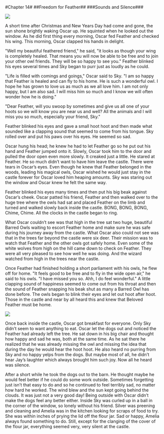 #Chapter 14#
##Freedom for Feather##
###Sounds and Silence###

![](illustrations/feather-and-eyes.jpg)

A short time after Christmas and New Years Day had come and gone, the sun shone brightly waking Oscar up. He squinted when he looked out the window. As he did first thing every morning, Oscar fed Feather and checked his wing. This morning, Oscar clapped his hands in delight.

"Well my beautiful feathered friend," he said, "it looks as though your wing is completely healed. That means you will now be able to be free and to join your other owl friends. They will be so happy to see you." Feather blinked his eyes several times and Sky began to purr just as loudly as he could.

"Life is filled with comings and goings," Oscar said to Sky. "I am so happy that Feather is healed and can fly to his home. He is such a wonderful owl. I hope he has grown to love us as much as we all love him. I am not only happy, but I am also sad. I will miss him so much and I know we will often wonder how he is doing."

"Dear Feather, will you swoop by sometimes and give us all one of your hoots so we will know you are near us and well? All the animals and I will miss you so much, especially your friend, Sky."

Feather blinked his eyes and gave a small hoot hoot and then made what sounded like a clapping sound that seemed to come from his tongue. Sky rolled over and put his paws over his eyes. He seemed so sad.

Oscar hung his head; he knew he had to let Feather go so he put out his hand and Feather jumped onto it. Slowly, Oscar took him to the door and pulled the door open even more slowly. It creaked just a little. He stared at Feather. He so much didn’t want to have him leave the castle. There were tears in Oscar’s eyes. Even though he knew that Feather belonged in the woods, leading his magical owls, Oscar wished he would just stay in the castle forever for Oscar loved him heaping amounts. Sky was staring out the window and Oscar knew he felt the same way.

Feather blinked his eyes many times and then put his big beak against Oscar’s cheek. Oscar patted his friend, Feather and then walked over to the huge tree where the owls had sat and placed Feather on the limb and turned and walked slowly back inside the castle. BONG, BONG, BONG, Chime, Chime. All the clocks in the castle began to ring.

What Oscar couldn’t see was that high in the tree sat two huge, beautiful Barred Owls waiting to escort Feather home and make sure he was safe during his journey away from the castle. What Oscar also could not see was that in the trees far beyond the castle were six deer. Their mission was to watch that Feather and the other owls got safely home. Even some of the white wolves from high on the hill came down to check on Feather. They were all very pleased to see how well he was doing. And the wizard watched from high in the trees near the castle.

Once Feather had finished holding a short parliament with his owls, he flew off for home. "It feels good to be free and to fly in the wide open air," he said to his owls. "I have missed you so. Ahh, I do feel wonderful." A little clapping sound of happiness seemed to come out from his throat and then the sound of Feather snapping his beak shut as many a Barred Owl has done before. The owls began to blink their eyes and let out hoot after hoot. Those in the castle and near by all heard this and knew that Beloved Feather must be home.

![](illustrations/feather-and-eyes.jpg)

Once back inside the castle, Oscar got breakfast for everyone. Only Sky didn’t seem to want anything to eat. Oscar let the dogs out and noticed the Feather had already left the tree. He sat down in his big chair and thought how happy and sad he was, both at the same time. As he sat there he realized that he was already missing the owl and missing the idea that during the day he would hear the hoot hoot. He also heard no purring from Sky and no happy yelps from the dogs. But maybe most of all, he didn’t hear Jay’s laughter which always brought him such joy. Now all he heard was silence.

After a short while he took the dogs out to the barn. He thought maybe he would feel better if he could do some work outside. Sometimes forgetting just isn’t that easy to do and so he continued to feel terribly sad, no matter how hard he worked. The wind blew and the sun kept going behind the clouds. It was just not a very good day! Being outside with Oscar didn’t make the dogs feel any better either. Inside Sky was curled up in a ball in the corner of the window, so lonely without his friend. Silver was preening and cleaning and Amelia was in the kitchen looking for scraps of food to try. She was within inches of prying the lid off the flour jar. Sad or happy, Amelia always found something to do. Still, except for the clanging of the cover of the flour jar, everything seemed very, very silent at the castle.
